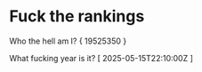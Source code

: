 # Fuck the rankings

Who the hell am I?
{ 19525350 }

What fucking year is it?
[ 2025-05-15T22:10:00Z ]

